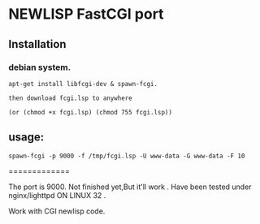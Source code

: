 NEWLISP FastCGI port
=============

Installation
-----------

###	debian system.

	apt-get install libfcgi-dev & spawn-fcgi.
		
	then download fcgi.lsp to anywhere
	
	(or (chmod +x fcgi.lsp) (chmod 755 fcgi.lsp))


usage:
-----

	spawn-fcgi -p 9000 -f /tmp/fcgi.lsp -U www-data -G www-data -F 10


=============

The port is 9000. 
Not finished yet,But it'll work .
Have been tested under nginx/lighttpd ON LINUX 32 .

Work with CGI newlisp code.

